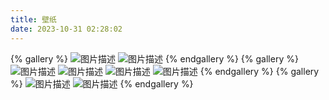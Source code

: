 ```yaml
---
title: 壁纸
date: 2023-10-31 02:28:02
---
```


{% gallery %}
![图片描述](https://pic4.zhimg.com/80/v2-5dfab6525ec92b4caf3f09e1ee72a23b_1440w.jpg?source=1940ef5c)
![图片描述](https://pic4.zhimg.com/80/v2-5c062983ace7db9601880019190fb5a8_1440w.jpg)
{% endgallery %}
{% gallery %}
![图片描述](https://pic1.zhimg.com/80/v2-154228684029ae0c2183f65a9568c310_1440w.jpg)
![图片描述](https://pic4.zhimg.com/80/v2-121618e14ad58dcedf8637127087ff27_1440w.jpg)
![图片描述](https://pic2.zhimg.com/80/v2-d61b1af36a619fec1b32775d75f4900d_1440w.jpg)
![图片描述](https://pic3.zhimg.com/80/v2-f94047ce45907e0966a681089835c04d_1440w.jpg)
{% endgallery %}
{% gallery %}
![图片描述](https://pic4.zhimg.com/80/v2-604a15cef201cf177943af2d915eb2e7_1440w.jpg)
![图片描述](https://pic1.zhimg.com/80/v2-bf6c555e7c61a57ba4a1fd95a9a32975_1440w.jpg)
{% endgallery %}
